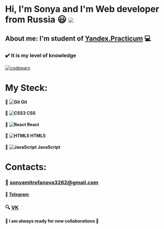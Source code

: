 # Hi, I'm Sonya and I'm Web developer from Russia :smiley: ![](https://github.com/blackcater/blackcater/raw/main/images/Hi.gif) 
## About me: I'm student of [Yandex.Practicum](https://practicum.yandex.ru/web/) :computer:

### :heavy_check_mark: It is my level of knowledge
[![codewars](https://www.codewars.com/users/Sonyamaster1/badges/large)](https://www.codewars.com/users/Sonyamaster1)

# My Steck:
#### :link: ![Git](https://img.shields.io/badge/git-%23F05033.svg?style=for-the-badge&logo=git&logoColor=white) Git
#### :link: ![CSS3](https://img.shields.io/badge/css3-%231572B6.svg?style=for-the-badge&logo=css3&logoColor=white) CSS
#### :link: ![React](https://img.shields.io/badge/react-%2320232a.svg?style=for-the-badge&logo=react&logoColor=%2361DAFB) React
#### :link: ![HTML5](https://img.shields.io/badge/html5-%23E34F26.svg?style=for-the-badge&logo=html5&logoColor=white) HTML5
#### :link: ![JavaScript](https://img.shields.io/badge/javascript-%23323330.svg?style=for-the-badge&logo=javascript&logoColor=%23F7DF1E) JavaScript

# Contacts:
### :email: sonyamitrofanova3262@gmail.com
#### :calling: [Telegram](https://t.me/sofya_Mitrofanova)
### :mag: [VK](vk.com/sonkavottakay)

#### :blossom: I am always ready for new collaborations :blossom:
